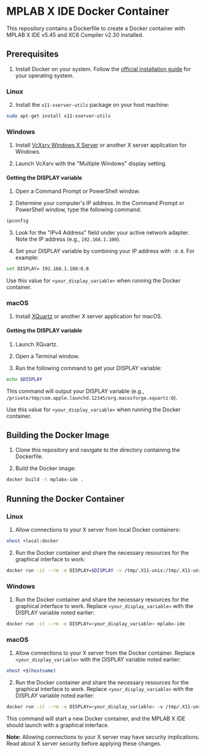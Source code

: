 # MPLAB X IDE Docker Container

This repository contains a Dockerfile to create a Docker container with MPLAB X IDE v5.45 and XC8 Compiler v2.30 installed.

## Prerequisites

1. Install Docker on your system. Follow the [official installation guide](https://docs.docker.com/engine/install/) for your operating system.

### Linux

2. Install the `x11-xserver-utils` package on your host machine:

```bash
sudo apt-get install x11-xserver-utils
```

### Windows

1. Install [VcXsrv Windows X Server](https://sourceforge.net/projects/vcxsrv/) or another X server application for Windows.

2. Launch VcXsrv with the "Multiple Windows" display setting.

#### Getting the DISPLAY variable

1. Open a Command Prompt or PowerShell window.

2. Determine your computer's IP address. In the Command Prompt or PowerShell window, type the following command:

```powershell
ipconfig
```

3. Look for the "IPv4 Address" field under your active network adapter. Note the IP address (e.g., `192.168.1.100`).

4. Set your DISPLAY variable by combining your IP address with `:0.0`. For example:

```bash
set DISPLAY= 192.168.1.100:0.0
```

Use this value for `<your_display_variable>` when running the Docker container.

### macOS

1. Install [XQuartz](https://www.xquartz.org/) or another X server application for macOS.

#### Getting the DISPLAY variable

1. Launch XQuartz.

2. Open a Terminal window.

3. Run the following command to get your DISPLAY variable:

```bash
echo $DISPLAY
```

This command will output your DISPLAY variable (e.g., `/private/tmp/com.apple.launchd.12345/org.macosforge.xquartz:0`).

Use this value for `<your_display_variable>` when running the Docker container.


## Building the Docker Image

1. Clone this repository and navigate to the directory containing the Dockerfile.

2. Build the Docker image:

```bash
docker build -t mplabx-ide .
```

## Running the Docker Container

### Linux

1. Allow connections to your X server from local Docker containers:

```bash
xhost +local:docker 
```

2. Run the Docker container and share the necessary resources for the graphical interface to work:

```bash
docker run -it --rm -e DISPLAY=$DISPLAY -v /tmp/.X11-unix:/tmp/.X11-unix mplabx-ide
```

### Windows

1. Run the Docker container and share the necessary resources for the graphical interface to work. Replace `<your_display_variable>` with the DISPLAY variable noted earlier:

```bash
docker run -it --rm -e DISPLAY=<your_display_variable> mplabx-ide
```

### macOS

1. Allow connections to your X server from the Docker container. Replace `<your_display_variable>` with the DISPLAY variable noted earlier:

```bash
xhost +$(hostname)
```

2. Run the Docker container and share the necessary resources for the graphical interface to work. Replace `<your_display_variable>` with the DISPLAY variable noted earlier:

```bash
docker run -it --rm -e DISPLAY=<your_display_variable> -v /tmp/.X11-unix:/tmp/.X11-unix mplabx-ide
```

This command will start a new Docker container, and the MPLAB X IDE should launch with a graphical interface.

**Note:** Allowing connections to your X server may have security implications. Read about X server security before applying these changes.

